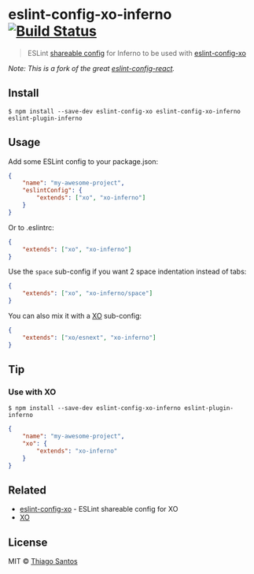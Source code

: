 # eslint-config-xo-inferno [![Build Status](https://travis-ci.org/thiamsantos/eslint-config-xo-inferno.svg?branch=master)](https://travis-ci.org/thiamsantos/eslint-config-xo-inferno)

> ESLint [shareable config](http://eslint.org/docs/developer-guide/shareable-configs.html) for Inferno to be used with [eslint-config-xo](https://github.com/sindresorhus/eslint-config-xo)

*Note: This is a fork of the great [eslint-config-react](https://github.com/sindresorhus/eslint-config-xo-react).*


## Install

```
$ npm install --save-dev eslint-config-xo eslint-config-xo-inferno eslint-plugin-inferno
```


## Usage

Add some ESLint config to your package.json:

```json
{
	"name": "my-awesome-project",
	"eslintConfig": {
		"extends": ["xo", "xo-inferno"]
	}
}
```

Or to .eslintrc:

```json
{
	"extends": ["xo", "xo-inferno"]
}
```

Use the `space` sub-config if you want 2 space indentation instead of tabs:

```json
{
	"extends": ["xo", "xo-inferno/space"]
}
```

You can also mix it with a [XO](https://github.com/sindresorhus/xo) sub-config:

```json
{
	"extends": ["xo/esnext", "xo-inferno"]
}
```


## Tip

### Use with XO

```
$ npm install --save-dev eslint-config-xo-inferno eslint-plugin-inferno
```

```json
{
	"name": "my-awesome-project",
	"xo": {
		"extends": "xo-inferno"
	}
}
```


## Related

- [eslint-config-xo](https://github.com/sindresorhus/eslint-config-xo) - ESLint shareable config for XO
- [XO](https://github.com/sindresorhus/xo)


## License

MIT © [Thiago Santos](https://thiamsantos.github.io/)
